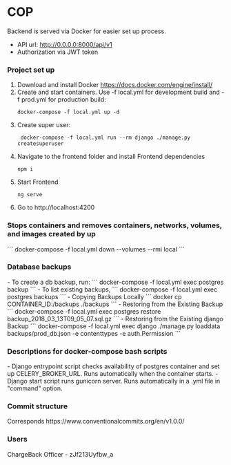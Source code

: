 COP
==============================
Backend is served via Docker for easier set up process.
- API url:  http://0.0.0.0:8000/api/v1
- Authorization via JWT token

<h3>Project set up</h3>

1) Download and install Docker https://docs.docker.com/engine/install/ 
2) Create and start containers. Use -f local.yml for development build and -f prod.yml for production build:
    ```
    docker-compose -f local.yml up -d
    ```
3) Create super user:
    ```
     docker-compose -f local.yml run --rm django ./manage.py createsuperuser
    ```
4) Navigate to the frontend folder and install Frontend dependencies
    ```
    npm i
    ```
5) Start Frontend
    ```
    ng serve
    ```
6) Go to http://localhost:4200
   
<h3>Stops containers and removes containers, networks, volumes, and images created by up</h3>
```
docker-compose -f local.yml down --volumes --rmi local
```

<h3>Database backups</h3>
- To create a db backup, run:
```
docker-compose -f local.yml exec postgres backup
```
- To list existing backups,
```
docker-compose -f local.yml exec postgres backups
```
- Copying Backups Locally
```
docker cp CONTAINER_ID:/backups ./backups
```
- Restoring from the Existing Backup
```
docker-compose -f local.yml exec postgres restore backup_2018_03_13T09_05_07.sql.gz
```
- Restoring from the Existing django Backup
```
 docker-compose -f local.yml exec django ./manage.py loaddata backups/prod_db.json -e contenttypes -e auth.Permission
```
<h3>Descriptions for docker-compose bash scripts</h3>
 - Django entrypoint script checks availability of postgres container and set up CELERY_BROKER_URL. Runs automatically when the container starts.
 - Django start script runs gunicorn server. Runs automatically in a .yml file in "command" option.

<h3>Commit structure</h3>
Corresponds https://www.conventionalcommits.org/en/v1.0.0/

<h3>Users</h3>
ChargeBack Officer - zJf213Uyfbw_a

